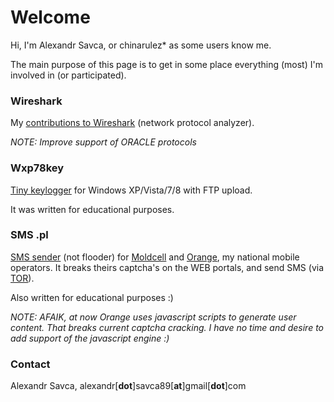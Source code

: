 # Welcome

Hi,
I'm Alexandr Savca, or chinarulez\* as some users know me.

The main purpose of this page is to get in some place everything (most) I'm involved in (or participated).

### Wireshark

My [contributions to Wireshark](https://github.com/wireshark/wireshark/commits?author=chinarulezzz) (network protocol analyzer).

*NOTE: Improve support of ORACLE protocols*

### Wxp78key

[Tiny keylogger](https://github.com/chinarulezzz/wxp78key) for Windows XP/Vista/7/8 with FTP upload.

It was written for educational purposes.

### SMS .pl

[SMS sender](https://github.com/chinarulezzz/sms) (not flooder) for [Moldcell](http://www.moldcell.md/) and [Orange](https://www.orange.md/), my national mobile operators.  It breaks theirs captcha's on the WEB portals, and send SMS (via [TOR](https://www.torproject.org/)).

Also written for educational purposes :)

*NOTE: AFAIK, at now Orange uses javascript scripts to generate user content. That breaks current captcha cracking.  I have no time and desire to add support of the javascript engine :)*

### Contact

Alexandr Savca,  alexandr[**dot**]savca89[**at**]gmail[**dot**]com
